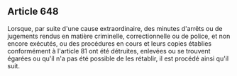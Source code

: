 Article 648
----
Lorsque, par suite d'une cause extraordinaire, des minutes d'arrêts ou de
jugements rendus en matière criminelle, correctionnelle ou de police, et non
encore exécutés, ou des procédures en cours et leurs copies établies
conformément à l'article 81 ont été détruites, enlevées ou se trouvent égarées
ou qu'il n'a pas été possible de les rétablir, il est procédé ainsi qu'il suit.
